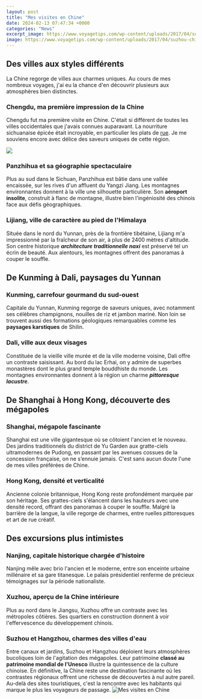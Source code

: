 ```yaml
---
layout: post
title: "Mes visites en Chine"
date: 2024-02-13 07:47:34 +0000
categories: "News"
excerpt_image: https://www.voyagetips.com/wp-content/uploads/2017/04/suzhou-chine.jpg
image: https://www.voyagetips.com/wp-content/uploads/2017/04/suzhou-chine.jpg
---
```


## Des villes aux styles différents
La Chine regorge de villes aux charmes uniques. Au cours de mes nombreux voyages, j'ai eu la chance d'en découvrir plusieurs aux atmosphères bien distinctes. 
### Chengdu, ma première impression de la Chine
Chengdu fut ma première visite en Chine. C'était si différent de toutes les villes occidentales que j'avais connues auparavant. La nourriture sichuanaise épicée était incroyable, en particulier les plats de [rue](https://pagetimes.github.io/2024-01-09-uc678-uc5ec-ud589-uacbd-ud5d8/). Je me souviens encore avec délice des saveurs uniques de cette région. 

![](https://www.voyagetips.com/wp-content/uploads/2017/04/jardin-Yuyuan.jpg)
### Panzhihua et sa géographie spectaculaire
Plus au sud dans le Sichuan, Panzhihua est bâtie dans une vallée encaissée, sur les rives d'un affluent du Yangzi Jiang. Les montagnes environnantes donnent à la ville une silhouette particulière. Son **aéroport insolite**, construit à flanc de montagne, illustre bien l'ingéniosité des chinois face aux défis géographiques.
### Lijiang, ville de caractère au pied de l'Himalaya
Située dans le nord du Yunnan, près de la frontière tibétaine, Lijiang m'a impressionné par la fraîcheur de son air, à plus de 2400 mètres d'altitude. Son centre historique **_architecture traditionnelle naxi_** est préservé tel un écrin de beauté. Aux alentours, les montagnes offrent des panoramas à couper le souffle.
## De Kunming à Dali, paysages du Yunnan
### Kunming, carrefour gourmand du sud-ouest
Capitale du Yunnan, Kunming regorge de saveurs uniques, avec notamment ses célèbres champignons, nouilles de riz et jambon mariné. Non loin se trouvent aussi des formations géologiques remarquables comme les **paysages karstiques** de Shilin.
### Dali, ville aux deux visages
Constituée de la vieille ville murée et de la ville moderne voisine, Dali offre un contraste saisissant. Au bord du lac Erhai, on y admire de superbes monastères dont le plus grand temple bouddhiste du monde. Les montagnes environnantes donnent à la région un charme **_pittoresque lacustre_**.
## De Shanghai à Hong Kong, découverte des mégapoles
### Shanghai, mégapole fascinante
Shanghai est une ville gigantesque où se côtoient l'ancien et le nouveau. Des jardins traditionnels du district de Yu Garden aux gratte-ciels ultramodernes de Pudong, en passant par les avenues cossues de la concession française, on ne s’ennuie jamais. C'est sans aucun doute l'une de mes villes préférées de Chine. 
### Hong Kong, densité et verticalité 
Ancienne colonie britannique, Hong Kong reste profondément marquée par son héritage. Ses grattes-ciels s'élancent dans les hauteurs avec une densité record, offrant des panoramas à couper le souffle. Malgré la barrière de la langue, la ville regorge de charmes, entre ruelles pittoresques et art de rue créatif.
## Des excursions plus intimistes
### Nanjing, capitale historique chargée d'histoire
Nanjing mêle avec brio l'ancien et le moderne, entre son enceinte urbaine millénaire et sa gare titanesque. Le palais présidentiel renferme de précieux témoignages sur la période nationaliste. 
### Xuzhou, aperçu de la Chine intérieure
Plus au nord dans le Jiangsu, Xuzhou offre un contraste avec les métropoles côtières. Ses quartiers en construction donnent à voir l'effervescence du développement chinois.
### Suzhou et Hangzhou, charmes des villes d'eau 
Entre canaux et jardins, Suzhou et Hangzhou déploient leurs atmosphères bucoliques loin de l'agitation des mégapoles. Leur patrimoine **classé au patrimoine mondial de l'Unesco** illustre la quintessence de la culture chinoise.
En définitive, la Chine reste une destination fascinante où les contrastes régionaux offrent une richesse de découvertes à nul autre pareil. Au-delà des sites touristiques, c'est la rencontre avec les habitants qui marque le plus les voyageurs de passage.
![Mes visites en Chine](https://www.voyagetips.com/wp-content/uploads/2017/04/suzhou-chine.jpg)